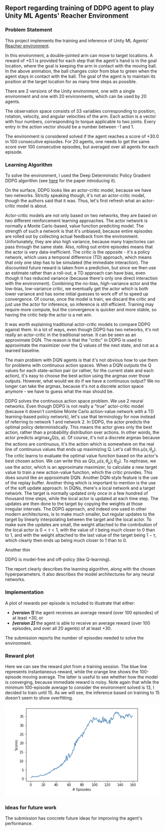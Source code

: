 ## Report regarding training of DDPG agent to play Unity ML Agents' Reacher Environment


###  Problem Statement

This project implements the training and inference of Unity ML Agents'  [Reacher environment](https://github.com/Unity-Technologies/ml-agents/blob/master/docs/Learning-Environment-Examples.md). 

In this environment, a double-jointed arm can move to target locations. A reward of +0.1 is provided for each step that the agent's hand is in the goal location, where the goal is keeping the arm in contact with the moving ball. In the above animation, the ball changes color from blue to green when the agent stays in contact with the ball. The goal of the agent is to maintain its position at the target location for as many time steps as possible. 

There are 2 versions of the Unity environment, one with a single environment and one with 20 environments, which can be used by 20 agents.

The observation space consists of 33 variables corresponding to position, rotation, velocity, and angular velocities of the arm. Each action is a vector with four numbers, corresponding to torque applicable to two joints. Every entry in the action vector should be a number between -1 and 1.

The environment is considered solved if the agent reaches a score of +30.0 in 100 consecutive episodes. For 20 agents, one needs to get the same score over 100 consecutive episodes, but averaged over all agents for each episode.

### Learning Algorithm

To solve the environment, I used the Deep Deterministic Policy Gradient DDPG algorithm (see [here](https://arxiv.org/pdf/1509.02971.pdf) for the paper introducing it). 

On the surface, DDPG looks like an actor-critic model, because we have two networks. Strictly speaking though, it's not an actor-critic model, though the authors said that it was. Thus, let's first refresh what an actor-critic model is about. 

Actor-critic models are not only based on two networks, they are based on two different reinforcement learning approaches. The actor network is normally a Monte Carlo-based, value function predicting model. The strength of such a network is that it's unbiased, because entire episodes are rolled out by collecting actual feedback from the environment. Unfortunately, they are also high variance, because many trajectories can pass through the same state. Also, rolling out entire episodes means that the actor is very data-inefficient. The critic is the opposite - it's a policy network, which uses a temporal difference (TD) approach, which means that only one step has to be simulated (the immediate interaction). The discounted future reward is taken from a prediction, but since we then use an estimate rather than a roll-out, a TD approach can have bias, even though it has reduced variance (because there's only one direct interaction with the environment). Combining the no-bias, high-variance actor and the low-bias, low-variance critic, we eventually get the actor which is both lower variance and has some initial guesses to work off of to speed up convergence. Of course, once the model is train, we discard the critic and just use the actor for inference, so inference is still efficient. Training may require more compute, but the convergence is quicker and more stable, so having the critic help the actor is a net win.

It was worth explaining traditional actor-critic models to compare DDPG against them. In a lot of ways, even though DDPG has two networks, it's not really an actor-critic in the traditional sense. It can be seen as an approximate DQN. The reason is that the "critic" in DDPG is used to approximate the maximizer over the Q values of the next state, and not as a learned baseline. 

The main problem with DQN agents is that it's not obvious how to use them for problems with continuous action spaces. When a DQN outputs the Q values for each state-action pair (or rather, for the current state and each action), it's easy to choose the best action using the argmax over those outputs. However, what would we do if we have a continuous output? We no longer can take the argmax, because it's not a discrete action space anymore - we have to guess what the max should be. 

DDPG solves the continuous action space problem. We use 2 neural networks. Even though DDPG is not really a "true" actor-critic model (because it doesn't combine Monte Carlo action-value network with a TD learning-based policy network), let's use that terminology for now instead of referring to network 1 and network 2. In DDPG, the actor predicts the optimal policy deterministically. This means the actor gives only the best action, rather than a probability distribution over actions. In other words, the actor predicts argmax<sub>a</sub>Q(s, a). Of course, it's not a discrete argmax because the actions are continuous, it's the action which is somewhere on the real line of continuous values that ends up maximizing Q. Let's call this $\mu(s, \theta_{\mu}$). 
The critic learns to evaluate the optimal value function based on the actor's best chosen action. We can write this as $Q(s, \mu(s, \theta_{\mu}); \theta_Q)$. To rephrase, we use the actor, which is an approximate maximizer, to calculate a new target value to train a new action-value function, which the critic provides.  This does sound like an approximate DQN. Another DQN-style feature is the use of the replay buffer. Another thing which is important to mention is the use of the soft update approach. In DQNs, there's a local network and a target network. The target is normally updated only once in a few hundred of thousand time steps, while the local actor is updated at each time step. The updates are then done to the target by copying the weights at those irregular intervals. The DDPG approach, and indeed one used in other modern architectures, is to make much smaller, but regular updates to the target by linearly interpolating between the target and the local actor. To make sure the updates are small, the weight attached to the contribution of the local actor is $0 <\tau<1$, with the value of $\tau$ being much closer to 0 than to 1, and with the weight attached to the last value of the target being $1-\tau$, which clearly then ends up being much closer to 1 than to 0.

Another thin

DDPG is model-free and off-policy (like Q-learning).

 
The report clearly describes the learning algorithm, along with the chosen hyperparameters. It also describes the model architectures for any neural networks.

### Implementation

A plot of rewards per episode is included to illustrate that either:

-   **_[version 1]_**  the agent receives an average reward (over 100 episodes) of at least +30, or
-   **_[version 2]_**  the agent is able to receive an average reward (over 100 episodes, and over all 20 agents) of at least +30.

The submission reports the number of episodes needed to solve the environment.

### Reward plot

Here we can see the reward plot from a training session. The blue line represents instantaneous reward, while the orange line shows the 100-episode moving average. The latter is useful to see whether how the model is converging, because immediate reward is noisy. Note again that while the minimum 100-episode average to consider the environment solved is 13, I decided to train until 15. As we will see, the inference based on training to 15 doesn't seem to show overfitting.

![reward plot](./convergence.png)

### Ideas for future work


The submission has concrete future ideas for improving the agent's performance.
